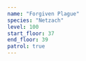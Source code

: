 ```yaml
---
name: "Forgiven Plague"
species: "Netzach"
level: 100
start_floor: 37
end_floor: 39
patrol: true
---
```

